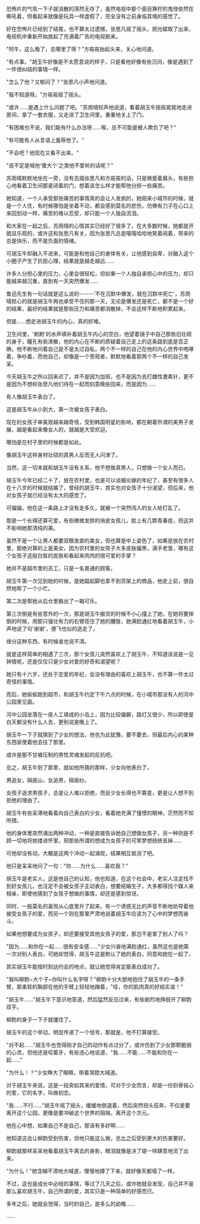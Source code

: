 <link rel="stylesheet" href="../../styles/text.css" />

恐怖片的气氛一下子就消散的荡然无存了，虽然电视中那个面目狰狞的鬼怪依然在嘶吼着，但看起来就像是玩具一样虚假了，完全没有之前身临其境的感觉了。

好在恐怖片已经到了结尾，也不算太过遗憾，张思凡摇了摇头，把光碟取了出来，电视机中重新开始放起了充满着广告的电视剧来。

"阿牛，这么晚了，去哪里了呀？"方莜莜抬起头来，关心地问道。

"有点事。"胡玉牛好像是不太愿意说的样子，只是看他好像有些沉闷，像是遇到了一件很纠结的事情一样。

"怎么了他？又郁闷了？"张思凡小声地问道。

"我不知道呀。"方莜莜摇了摇头。

"或许......是遇上什么问题了吧。"苏雨晴轻声地说道，看着胡玉牛摇摇晃晃地走进房间，拿了一套衣服，又走进了卫生间里，重重地关上了门。

"有困难也不说，我们能有什么办法呀......唉，总不可能是被人欺负了吧？"

"有可能有人从言语上羞辱他了。"

"不会吧？他现在又看不出来。"

"说不定是喊他'傻大个'之类他不爱听的话呢？"

苏雨晴默默地坐在一旁，没有去插张思凡和方莜莜的话，只是微蹙着眉头，有些担心地看着卫生间那紧闭着的门，想着该怎么样才能帮他分担一些痛苦。

她知道，一个人承受那些痛苦的事情真的会让人发疯的，她刚来小城市的时候，就是一个人住，有时候哪怕是坐着不动，都会感到莫名的悲伤，仿佛有刀子在心口上来回划动一样，痛苦的难以忍受，却只能一个人独自流泪。

和大家在一起之后，苏雨晴的心情其实已经好了很多了，在大多数时候，她都是开朗且乐观的，或许这和张思凡有关，因为张思凡总是嘻嘻哈哈地笑着闹着，带来的总是快乐，而不是负面的情绪。

可胡玉牛却融入不进来，可能是和他自己的身体有关，让他感到自卑，对融入这个小圈子产生了抗拒心理，结果就是越走越远......

许多人分担心里的压力，心里会很轻松，但如果一个人独自承担心中的压力，却只能越来越沉重，直到有一天突然爆发......

鲁迅先生有一句话就是这么说的------'不在沉默中爆发，就在沉默中死亡'，苏雨晴担心的就是胡玉牛再也承受不住的那一天，无论是爆发还是死亡，都不是一个好的结果，最好的结果就是那些压力和痛苦都消散掉，不会这样不断地积累起来。

但是......想走进胡玉牛的内心，真的好难。

卫生间里，'刷刷'的水声填补着胡玉牛内心的空白，他望着镜子中自己那依旧壮硕的身子，瞳孔有些涣散，他的内心在不断的质疑着自己走上的这条路到底是否正确，他不断地问着自己是不是太过自私，两个不一样的自己在他的内心世界中咆哮着，争吵着，而他自己，却像是一个旁观者，默默地看着那两个不一样的自己发呆。

今天胡玉牛之所以回来迟了，并不是因为加班，也不是因为去打雌性激素针，更不是因为不想和张思凡他们待在一起而刻意晚些回来，而是因为......

有人像胡玉牛表白了。

这是胡玉牛从小到大，第一次被女孩子表白。

现在的女孩子审美观越来越奇怪，受到韩国明星的影响，都在朝着所谓的美男子发展，越是看起来像女人的，就越是大受欢迎。

哪怕是在村子里的时候都是如此。

像胡玉牛这样身材壮硕的真男人反而无人问津了。

当然，这一切本就和胡玉牛没有关系，他不想做真男人，只想做一个女人而已。

胡玉牛今年已经二十了，放在农村里，也是可以谈婚论嫁的年纪了，甚至有很多人在十八岁的时候就结婚了，曾经的胡玉牛，其实也对女孩子十分渴望，但后来，他对女孩子就已经没有太大的感觉了。

可偏偏，他在这一条路上才没有走多久，就被一个突然闯入的女人给打乱了。

那是一个长得还算可爱，有些微微发胖的俏皮女孩儿，脸上有几颗青春痘，但这并不影响她那清纯的美。

虽然不是一个让男人都要双眼发直的美女，但也算是中上姿色了，如果是放在农村里，那绝对算的上是美女，因为农村里的女孩子大多皮肤偏黑，满手老茧，哪有这个女孩子这般白皙的皮肤和看起来肉肉的很可爱的手掌？

她并不是超市里的员工，只是一名普通的顾客。

胡玉牛第一次见到她的时候，是她踮起脚也拿不到货架上的商品，他走上前，很自然地帮了一个小忙。

第二次是帮她从后仓里搬出了一箱可乐。

第三次倒是有些意外的一次，那是胡玉牛搬货的时候不小心撞上了她，在她将要摔倒的时候，用那只强壮有力的右臂揽住了她的腰肢，她满脸通红地看着胡玉牛，小声地说了句'谢谢'，便飞也似的逃走了。

缘分这种东西，有时候谁也说不清。

就是这样简单的相遇了三次，那个女孩儿突然喜欢上了胡玉牛，不知道该说是一见钟情呢，还是仅仅只是少女对爱的好奇和渴望呢？

她只有十六岁，还处于恋爱的年纪，会没有理由的喜欢上胡玉牛，也不算一件太过奇怪的事情。

而后，她偷偷跑到超市，和胡玉牛约定下午六点的时候，在小城市那没有人的河中公园里见面。

河中公园坐落在一座人工填成的小岛上，因为比较偏僻，路灯又很少，所以即使是白天都没有什么人去，更别说是晚上了。

胡玉牛一下子就猜到了少女的想法，他也为此犹豫，要不要去，但最后内心的某种东西驱使着他去往了那里。

或许是那不甘被压制的男性灵魂发起的反抗吧。

总之，胡玉牛到了那里，就如他所猜的那样，少女向他表白了。

男追女，隔座山，女追男，隔层纱。

女孩子追求男孩子，总是让人难以拒绝，而且少女长得也不算差，更是让人想不到拒绝的理由了。

胡玉牛有些呆滞地看着向自己表白的少女，看着她充满了憧憬的眼神，茫然而不知所措。

他的身体里突然涌出两种冲动，一种是直接告诉她自己想做女孩子，另一种则是不顾一切地将她搂进怀里，把那些所谓的想成为女孩子的可笑梦想统统丢掉......

可他却没有动，大概是这两个冲动一起涌现，结果相互抵消了吧。

他只是呆呆地问了一句："你......为什么......喜欢我？"

胡玉牛是老实人，这是他自己的认知，他也知道，在这个社会中，老实人注定找不到好女孩儿，也注定不会被女孩子主动表白，想要结婚生子，大多都得找个媒人来相亲，即使他猜到了女孩子想做的事情，却还是感到惊讶。

同时，一股莫名的喜悦从心底里升了起来，有一个诱惑无比的声音不断地劝导着他接受女孩子的爱，而另一个则在那里严肃地说着胡玉牛应该为了心中的梦想而奋斗。

如果他想要成为女孩子，却还要接受其他女孩子的爱，那岂不是害了别人了吗？

"因为......和你在一起......很有安全感......"少女兴奋地满脸通红，虽然这也是她第一次对别人表白，可她却觉得，胡玉牛这是默认了她的表白，同意和她在一起了。

其实胡玉牛能按时到达约会的地点，就让她觉得肯定能表白成功了。

"我叫柳韵\~大个子\~你叫什么名字呀？"柳韵十分大胆地抱住了胡玉牛的一条手臂，那柔软的胸部在他的手臂上轻轻地蹭着，"哇，你的肌肉真的好结实诶！"

"胡玉牛......"胡玉牛下意识地答道，然后猛然反应过来，有些剧烈地挣脱开了柳韵双手。

柳韵的身子一下子就僵住了。

胡玉牛的这个举动，明显传递了一个信号，那就是，他不打算接受。

"对不起......"胡玉牛也觉得刚才自己的动作有点过分了，或许伤到了少女那颗脆弱的心灵，但他还是咬着牙，有些违心地说道，"我......不能......不能和你在一起......"

"为什么！？"少女睁大了眼睛，带着哭腔大喊道。

对于胡玉牛来说，这是一段突如其来的爱情，可对于少女而言，却是一份刻骨铭心的爱，它的名字，叫做初恋。

"我......不行......"胡玉牛摇了摇头，缓缓地倒退着，然后突然扭头狂奔，不仅是要离开这个公园，更像是要冲破这个世界的阻隔，离开这个次元。

他在心中想，如果自己不是自己，那该有多好啊......

他知道这会让柳韵受到伤害，但他只能这么做，总比之后受到更大的伤害要好。

柳韵就那样呆呆地看着胡玉牛离去的身影，眼泪就像是决了堤一样肆意地流了出来。

"为什么！"她含糊不清地大喊道，慢慢地蹲了下来，就好像天都塌了一样。

不过，这也是成长中必经的事情，等过了几天之后，或许她就会发现，自己并不是那么喜欢胡玉牛，自己所谓的爱，其实只是一种简单的好感而已。

多年之后，她就会觉得，当时的自己，是多么的幼稚......

......
